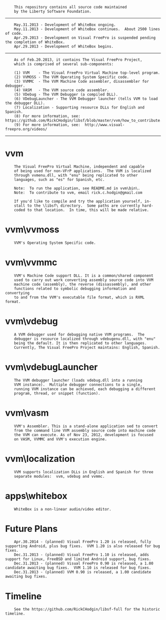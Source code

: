         This repository contains all source code maintained
        by the Liberty Software Foundation.

--------------

        May.31.2013 - Development of WhiteBox ongoing.
        May.11.2013 - Development of WhiteBox continues.  About 2500 lines of code.
        Apr.29.2013 - Development on Visual FreePro is suspended pending the completion of WhiteBox.
        Apr.29.2013 - Development of WhiteBox begins.

--------------

        As of Feb.20.2013, it contains The Visual FreePro Project,
        which is comprised of several sub-components:

        (1) VVM    - The Visual FreePro Virtual Machine top-level program.
        (2) VVMOSS - The VVM Operating System Specific code.
        (3) VVMMC  - The VVM Machine Code assembler, disassembler for debugger.
        (4) VASM   - The VVM source code assembler.
        (5) VDebug - The VVM Debugger (a compiled DLL).
        (6) VDebugLauncher - The VVM Debugger launcher (tells VVM to load the debugger DLL).
        (7) Localization - Supporting resource DLLs for English and Spanish.
        (8) For more information, see:  https://github.com/RickCHodgin/libsf/blob/master/vvm/how_to_contribute.txt
        (9) For more information, see:  http://www.visual-freepro.org/videos/

--------------

vvm
====
        The Visual FreePro Virtual Machine, independent and capable
        of being used for non-VFrP applications.  The VVM is localized
        through vvmenu.dll, with "enu" being replicated to other
        languages, such as "es" for Spanish, etc.
        
        Note:  To run the application, see README.md in vvm\bin\.
        Note:  To contribute to vvm, email rick.c.hodgin@gmail.com
        
        If you'd like to compile and try the application yourself, in-
        stall to the \libsf\ directory.  Some paths are currently hard-
        coded to that location.  In time, this will be made relative.


vvm\vvmoss
====
        VVM's Operating System Specific code.


vvm\vvmmc
====
        VVM's Machine Code support DLL. It is a common/shared component
        used to carry out work converting assembly source code into VVM
        machine code (assembly), the reverse (dissassembly), and other
        functions related to symbolic debugging information and convertying
        to and from the VVM's executable file format, which is RXML format.


vvm\vdebug
====
        A VVM debugger used for debugging native VVM programs.  The
        debugger is resource localized through vdebugenu.dll, with "enu"
        being the default. It is then replicated to other languages.
        Currently, The Visual FreePro Project maintains: English, Spanish.


vvm\vdebugLauncher
====
        The VVM debugger launcher (loads vdebug.dll into a running
        VVM instance).  Multiple debugger connections to a single,
        running VVM instance can be achieved, each debugging a different
        program, thread, or snippet (function).


vvm\vasm
====
        VVM's Assembler. This is a stand-alone application sed to convert
        from the command line VVM assembly source code into machine code
        the VVM can execute. As of Nov 23, 2012, development is focused
        on VASM, VVMMC and VVM's execution engine.


vvm\localization
====
        VVM supports localization DLLs in English and Spanish for three
        separate modules:  vvm, vdebug and vvmmc.


apps\whitebox
====
        WhiteBox is a non-linear audio/video editor.


Future Plans
====
        Apr.30.2014 - (planned) Visual FreePro 1.20 is released, fully supporting Android, plus bug fixes.  VVM 1.20 is also released for bug fixes.
        Dec.31.2013 - (planned) Visual FreePro 1.10 is released, adds support for Linux, FreeBSD and limited Android support, bug fixes.
        Dec.31.2013 - (planned) Visual FreePro 0.90 is released, a 1.00 candidate awaiting bug fixes.  VVM 1.10 is released for bug fixes.
        Dec.31.2013 - (planned) VVM 0.90 is released, a 1.00 candidate awaiting bug fixes.


Timeline
====
        See the https://github.com/RickCHodgin/libsf-full for the historic timeline.
